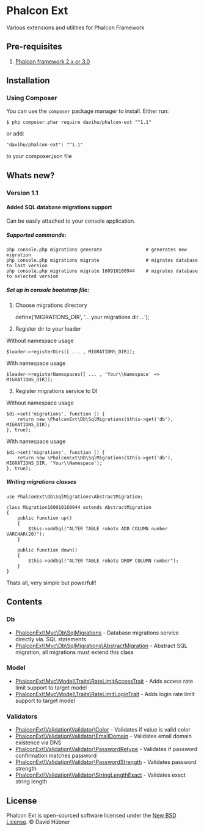 # Phalcon Ext

Various extensions and utilities for Phalcon Framework

## Pre-requisites

1. [Phalcon framework 2.x or 3.0](https://phalconphp.com/)

## Installation

### Using Composer
You can use the `composer` package manager to install. Either run:

    $ php composer.phar require davihu/phalcon-ext "^1.1"

or add:

    "davihu/phalcon-ext": "^1.1"

to your composer.json file

## Whats new?

### Version 1.1

#### Added SQL database migrations support

Can be easily attached to your console application.

##### Supported commands:

    php console.php migrations generate                # generates new migration
    php console.php migrations migrate                 # migrates database to last version
    php console.php migrations migrate 160910160944    # migrates database to selected version

##### Set up in console bootstrap file:

1) Choose migrations directory

    define('MIGRATIONS_DIR', '... your migrations dir ...');

2) Register dir to your loader

Without namespace usage

    $loader->registerDirs([ ... , MIGRATIONS_DIR]);

With namespace usage

    $loader->registerNamespaces([ ... , 'Your\\Namespace' => MIGRATIONS_DIR]);

3) Register migrations service to DI

Without namespace usage

    $di->set('migrations', function () {
        return new \PhalconExt\Db\SqlMigrations($this->get('db'), MIGRATIONS_DIR);
    }, true);

With namespace usage

    $di->set('migrations', function () {
        return new \PhalconExt\Db\SqlMigrations($this->get('db'), MIGRATIONS_DIR, 'Your\\Namespace');
    }, true);

##### Writing migrations classes

    use PhalconExt\Db\SqlMigrations\AbstractMigration;

    class Migration160910160944 extends AbstractMigration
    {
        public function up()
        {
            $this->addSql("ALTER TABLE robots ADD COLUMN number VARCHAR(20)");
        }

        public function down()
        {
            $this->addSql("ALTER TABLE robots DROP COLUMN number");
        }
    }

Thats all, very simple but powerfull!

## Contents

### Db
* [PhalconExt\Mvc\Db\SqlMigrations](src/PhalconExt/Db/SqlMigrations) - Database migrations service directly via. SQL statements
* [PhalconExt\Mvc\Db\SqlMigrations\AbstractMigration](src/PhalconExt/Db/SqlMigrations/AbstractMigration) - Abstract SQL migration, all migrations must extend this class

### Model
* [PhalconExt\Mvc\Model\Traits\RateLimitAccessTrait](src/PhalconExt/Mvc/Model) - Adds access rate limit support to target model
* [PhalconExt\Mvc\Model\Traits\RateLimitLoginTrait](src/PhalconExt/Mvc/Model) - Adds login rate limit support to target model

### Validators
* [PhalconExt\Validation\Validator\Color](src/PhalconExt/Validation/Validator) - Validates if value is valid color
* [PhalconExt\Validation\Validator\EmailDomain](src/PhalconExt/Validation/Validator) - Validates email domain existence via DNS
* [PhalconExt\Validation\Validator\PasswordRetype](src/PhalconExt/Validation/Validator) - Validates if password confirmation matches password
* [PhalconExt\Validation\Validator\PasswordStrength](src/PhalconExt/Validation/Validator) - Validates password strength
* [PhalconExt\Validation\Validator\StringLengthExact](src/PhalconExt/Validation/Validator) - Validates exact string length

## License

Phalcon Ext is open-sourced software licensed under the [New BSD License](docs/LICENSE.md). © David Hübner